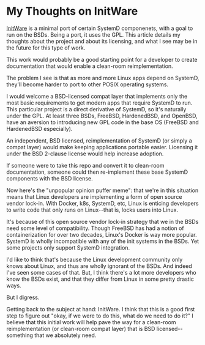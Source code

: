 # My Thoughts on InitWare

[InitWare](https://github.com/InitWare/InitWare) is a minimal port of
certain SystemD componenets, with a goal to run on the BSDs. Being a
port, it uses the GPL. This article details my thoughts about the
project and about its licensing, and what I see may be in the future
for this type of work.

This work would probably be a good starting point for a developer to
create documentation that would enable a clean-room reimplementation.

The problem I see is that as more and more Linux apps depend on
SystemD, they'll become harder to port to other POSIX operating
systems.

I would welcome a BSD-licensed compat layer that implements only the
most basic requirements to get modern apps that require SystemD to
run. This particular project is a direct derivative of SystemD, so
it's naturally under the GPL. At least three BSDs, FreeBSD,
HardenedBSD, and OpenBSD, have an aversion to introducing new GPL code
in the base OS (FreeBSD and HardenedBSD especially).

An independent, BSD licensed, reimplementation of SystemD (or simply a
compat layer) would make keeping applications portable easier.
Licensing it under the BSD 2-clause license would help increase
adoption.

If someone were to take this repo and convert it to clean-room
documentation, someone could then re-implement these base SystemD
components with the BSD license.

Now here's the "unpopular opinion puffer meme": that we're in this
situation means that Linux developers are implementing a form of open
source vendor lock-in. With Docker, k8s, SystemD, etc, Linux is
enticing developers to write code that only runs on Linux--that is,
locks users into Linux.

It's because of this open source vendor lock-in strategy that we in
the BSDs need some level of compatibility. Though FreeBSD has had a
notion of containerization for over two decades, Linux's Docker is way
more popular. SystemD is wholly incompatible with any of the init
systems in the BSDs. Yet some projects only support SystemD
integration.

I'd like to think that's because the Linux development community only
knows about Linux, and thus are wholly ignorant of the BSDs. And
indeed I've seen some cases of that. But, I think there's a lot more
developers who know the BSDs exist, and that they differ from Linux in
some pretty drastic ways.

But I digress.

Getting back to the subject at hand: InitWare. I think that this is a
good first step to figure out "okay, if we were to do this, what do we
need to do it?" I believe that this initial work will help pave the
way for a clean-room reimplementation (or clean-room compat layer)
that is BSD licensed--something that we absolutely need.
